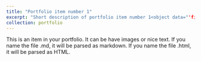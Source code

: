 ```yaml
---
title: "Portfolio item number 1"
excerpt: "Short description of portfolio item number 1<object data="'files/PhD_CV_Adrian_Enders.docx.pdf" width="1000" height="1000" type='application/pdf'/>"
collection: portfolio
---
```


This is an item in your portfolio. It can be have images or nice text. If you name the file .md, it will be parsed as markdown. If you name the file .html, it will be parsed as HTML. 
